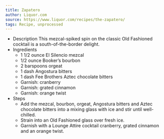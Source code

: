 ```yaml
---
title: Zapatero
author: Liquor.com
source: https://www.liquor.com/recipes/the-zapatero/
tags: Recipe, unprocessed
---
```

- Description
This mezcal-spiked spin on the classic Old Fashioned cocktail is a south-of-the-border delight.
- Ingredients
  - 1 1/2 ounce El Silencio mezcal
  - 1/2 ounce Booker’s bourbon
  - 2 barspoons orgeat
  - 1 dash Angostura bitters
  - 1 dash Fee Brothers Aztec chocolate bitters
  - Garnish: cranberry
  - Garnish: grated cinnamon
  - Garnish: orange twist
- Steps
  - Add the mezcal, bourbon, orgeat, Angostura bitters and Aztec chocolate bitters into a mixing glass with ice and stir until well-chilled.
  - Strain into an Old Fashioned glass over fresh ice.
  - Garnish with a Lounge Attire cocktail cranberry, grated cinnamon and an orange twist.